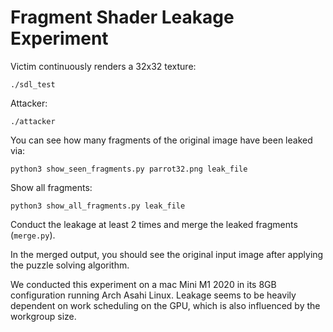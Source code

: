 # Fragment Shader Leakage Experiment

Victim continuously renders a 32x32 texture:
```
./sdl_test
```

Attacker:
```
./attacker
```

You can see how many fragments of the original image have been leaked via:
```
python3 show_seen_fragments.py parrot32.png leak_file
```
Show all fragments:
```
python3 show_all_fragments.py leak_file
```

Conduct the leakage at least 2 times and merge the leaked fragments (`merge.py`).

In the merged output, you should see the original input image after applying the puzzle solving algorithm.

We conducted this experiment on a mac Mini M1 2020 in its 8GB configuration running Arch Asahi Linux. Leakage seems to be heavily dependent on work scheduling on the GPU, which is also influenced by the workgroup size.